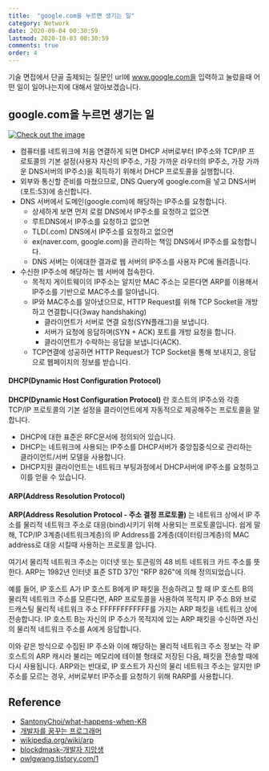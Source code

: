 ```yaml
---
title:  "google.com을 누르면 생기는 일"
category: Network
date: 2020-09-04 00:30:59
lastmod: 2020-10-03 00:30:59
comments: true
order: 4
---
```



기술 면접에서 단골 출제되는 질문인 url에 www.google.com을 입력하고 눌렀을때 어떤 일이 일어나는지에 대해서 알아보겠습니다.

## google.com을 누르면 생기는 일
<a href="{{ site.baseurl }}{{ site.network_img }}/network-dns-server-interaction.JPG" data-lightbox="falcon9-large" data-title="Check out the image">
  <img src="{{ site.baseurl }}{{ site.network_img }}/network-dns-server-interaction.JPG" title="Check out the image">
</a>

* 컴퓨터를 네트워크에 처음 연결하게 되면 DHCP 서버로부터 IP주소와 TCP/IP 프로토콜의 기본 설정(사용자 자신의 IP주소, 가장 가까운 라우터의 IP주소, 가장 가까운 DNS서버의 IP주소)을 획득하기 위해서 DHCP 프로토콜을 실행합니다.
* 외부와 통신할 준비를 마쳤으므로, DNS Query에 google.com을 넣고 DNS서버(포트:53)에 송신합니다. 
* DNS 서버에서 도메인(google.com)에 해당하는 IP주소를 요청합니다.
  + 상세하게 보면 먼저 로컬 DNS에서 IP주소를 요청하고 없으면
  + 루트DNS에서 IP주소를 요청하고 없으면
  + TLD(.com) DNS에서 IP주소를 요청하고 없으면
  + ex(naver.com, google.com)을 관리하는 책임 DNS에서 IP주소를 요청합니다.
  + DNS 서버는 이에대한 결과로 웹 서버의 IP주소를 사용자 PC에 돌려줍니다.
* 수신한 IP주소에 해당하는 웹 서버에 접속한다.
  + 목적지 게이트웨이의 IP주소는 알지만 MAC 주소는 모른다면 ARP를 이용해서 IP주소를 기반으로 MAC주소를 알아냅니다. 
  + IP와 MAC주소를 알아냈으므로, HTTP Request를 위해 TCP Socket을 개방하고 연결합니다(3way handshaking)
    - 클라이언트가 서버로 연결 요청(SYN플래그)을 보냅니다.
    - 서버가 요청에 응답하며(SYN + ACK) 포트를 개방 요청을 합니다.
    - 클라이언트가 수락하는 응답을 보냅니다(ACK).
  + TCP연결에 성공하면 HTTP Request가 TCP Socket을 통해 보내지고, 응답으로 웹페이지의 정보를 받습니다.

#### DHCP(Dynamic Host Configuration Protocol)
__DHCP(Dynamic Host Configuration Protocol)__ 란 호스트의 IP주소와 각종 TCP/IP 프로토콜의 기본 설정을 클라이언트에게 자동적으로 제공해주는 프로토콜을 말합니다. 

* DHCP에 대한 표준은 RFC문서에 정의되어 있습니다.
* DHCP는 네트워크에 사용되는 IP주소를 DHCP서버가 중앙집중식으로 관리하는 클라이언트/서버 모델을 사용합니다.
* DHCP지원 클라이언트는 네트워크 부팅과정에서 DHCP서버에 IP주소를 요청하고 이를 얻을 수 있습니다.

#### ARP(Address Resolution Protocol)
__ARP(Address Resolution Protocol - 주소 결정 프로토콜)__  는 네트워크 상에서 IP 주소를 물리적 네트워크 주소로 대응(bind)시키기 위해 사용되는 프로토콜입니다. 쉽게 말해, TCP/IP 3계층(네트워크계층)의 IP Address를 2계층(데이터링크계층)의 MAC address로 대응 시킬때 사용하는 프로토콜 입니다.

여기서 물리적 네트워크 주소는 이더넷 또는 토큰링의 48 비트 네트워크 카드 주소를 뜻한다. ARP는 1982년 인터넷 표준 STD 37인 "RFP 826"에 의해 정의되었습니다.

예를 들어, IP 호스트 A가 IP 호스트 B에게 IP 패킷을 전송하려고 할 때 IP 호스트 B의 물리적 네트워크 주소를 모른다면, ARP 프로토콜을 사용하여 목적지 IP 주소 B와 브로드캐스팅 물리적 네트워크 주소 FFFFFFFFFFFF를 가지는 ARP 패킷을 네트워크 상에 전송합니다. IP 호스트 B는 자신의 IP 주소가 목적지에 있는 ARP 패킷을 수신하면 자신의 물리적 네트워크 주소를 A에게 응답합니다.

이와 같은 방식으로 수집된 IP 주소와 이에 해당하는 물리적 네트워크 주소 정보는 각 IP 호스트의 ARP 캐시라 불리는 메모리에 테이블 형태로 저장된 다음, 패킷을 전송할 때에 다시 사용됩니다. ARP와는 반대로, IP 호스트가 자신의 물리 네트워크 주소는 알지만 IP 주소를 모르는 경우, 서버로부터 IP주소를 요청하기 위해 RARP를 사용합니다.

## Reference
* [SantonyChoi/what-happens-when-KR](https://github.com/SantonyChoi/what-happens-when-KR)
* [개발자를 꿈꾸는 프로그래머](https://jwprogramming.tistory.com/35)
* [wikipedia.org/wiki/arp](https://ko.wikipedia.org/wiki/%EC%A3%BC%EC%86%8C_%EA%B2%B0%EC%A0%95_%ED%94%84%EB%A1%9C%ED%86%A0%EC%BD%9C)
* [blockdmask-개발자 지망생](https://blockdmask.tistory.com/189)
* [owlgwang.tistory.com/1](https://owlgwang.tistory.com/1)